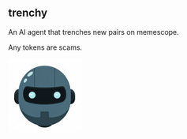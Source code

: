 ## trenchy

An AI agent that trenches new pairs on memescope.

Any tokens are scams.

<img src="/website/dist/robot.png"  width="150">
